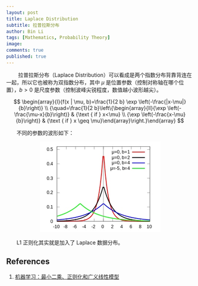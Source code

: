 ```yaml
---
layout: post
title: Laplace Distribution
subtitle: 拉普拉斯分布
author: Bin Li
tags: [Mathematics, Probability Theory]
image: 
comments: true
published: true
---
```


　　 拉普拉斯分布（Laplace Distribution）可以看成是两个指数分布背靠背连在一起，所以它也被称为双指数分布，其中 $\mu$ 是位置参数（控制对称轴在哪个位置），$b>0$ 是尺度参数（控制波峰尖锐程度，数值越小波形越尖）。

$$
\begin{array}{l}{f(x | \mu, b)=\frac{1}{2 b} \exp \left(-\frac{|x-\mu|}{b}\right)} \\ {\quad=\frac{1}{2 b}\left\{\begin{array}{ll}{\exp \left(-\frac{\mu-x}{b}\right)} & {\text { if } x<\mu} \\ {\exp \left(-\frac{x-\mu}{b}\right)} & {\text { if } x \geq \mu}\end{array}\right.}\end{array}
$$


　　不同的参数的波形如下：
<p align="center">
  <img width="" height="" src="/img/media/15656742029911.jpg">
</p>

　　L1 正则化其实就是加入了 Laplace 数据分布。


## References
1. [机器学习：最小二乘、正则化和广义线性模型](https://www.jianshu.com/p/f71848c7aaf3)